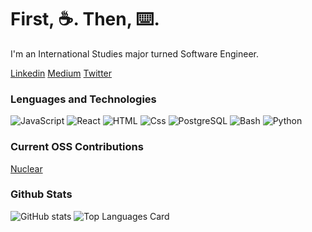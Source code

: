 
# First, :coffee:. Then, :keyboard:.

I'm an International Studies major turned Software Engineer. 



[Linkedin](https://www.linkedin.com/in/jamieeunice/) [Medium](https://jamieeunice.medium.com/) [Twitter](https://jamieeunice.medium.com/)

### Lenguages and Technologies
<img alt="JavaScript" src="https://img.shields.io/badge/JavaScript-F7DF1E?logo=javascript&logoColor=white&style=for-the-badge" /> <img alt="React" src="https://img.shields.io/badge/React-61DAFB?logo=react&logoColor=white&style=for-the-badge" /> <img alt="HTML" src="https://img.shields.io/badge/HTML-E34F26?logo=html5&logoColor=white&style=for-the-badge" /> <img alt="Css" src="https://img.shields.io/badge/CSS-1572B6?logo=css3&logoColor=white&style=for-the-badge" />  <img alt="PostgreSQL" src="https://img.shields.io/badge/PostgreSQL-informational?style=for-the-badge&logo=postgresql&logoColor=white&color=4169E1" /> <img alt="Bash" src="https://img.shields.io/badge/Bash-informational?style=for-the-badge&logo=gnu-bash&logoColor=white&color=2A3136" /> <img alt="Python" src="https://img.shields.io/badge/Python-informational?style=for-the-badge&logo=python&logoColor=white&color=3776AB" />

### Current OSS Contributions
[Nuclear](https://github.com/nukeop/nuclear)
<br/>

### Github Stats
![GitHub stats](https://github-readme-stats.vercel.app/api?username=jamieeunice&theme=graywhite&show_icons=true)
![Top Languages Card](https://github-readme-stats.vercel.app/api/top-langs/?username=jamieeunice&layout=compact)
